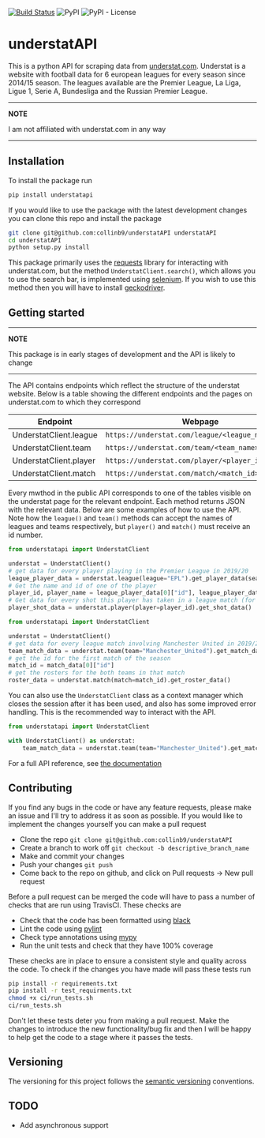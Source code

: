 [![Build Status](https://travis-ci.com/collinb9/understatAPI.svg?branch=master)](https://travis-ci.com/collinb9/understatAPI)
![PyPI](https://img.shields.io/pypi/v/understatapi)
![PyPI - License](https://img.shields.io/pypi/l/understatapi)

# understatAPI

This is a python API for scraping data from [understat.com](https://understat.com/). Understat is a website with football data for 6 european leagues for every season since 2014/15 season. The leagues available are the Premier League, La Liga, Ligue 1, Serie A, Bundesliga and the Russian Premier League.

---

**NOTE**

I am not affiliated with understat.com in any way

---

## Installation

To install the package run

```bash
pip install understatapi
```

If you would like to use the package with the latest development changes you can clone this repo and install the package

```bash
git clone git@github.com:collinb9/understatAPI understatAPI
cd understatAPI
python setup.py install
```

This package primarily uses the [requests](https://github.com/psf/requests) library for interacting with understat.com, but the method `UnderstatClient.search()`, which allows you to use the search bar, is implemented using [selenium](https://github.com/SeleniumHQ/selenium/tree/trunk/py).
If you wish to use this method then you will have to install [geckodriver](https://github.com/mozilla/geckodriver).

## Getting started

---

**NOTE**

This package is in early stages of development and the API is likely to change

---

The API contains endpoints which reflect the structure of the understat website. Below is a table showing the different endpoints and the pages on understat.com to which they correspond

| Endpoint               | Webpage                                           |
| ---------------------- | ------------------------------------------------- |
| UnderstatClient.league | `https://understat.com/league/<league_name>`      |
| UnderstatClient.team   | `https://understat.com/team/<team_name>/<season>` |
| UnderstatClient.player | `https://understat.com/player/<player_id>`        |
| UnderstatClient.match  | `https://understat.com/match/<match_id>`          |

Every mwthod in the public API corresponds to one of the tables visible on the understat page for the relevant endpoint.
Each method returns JSON with the relevant data. Below are some examples of how to use the API. Note how the `league()` and `team()` methods can accept the names of leagues and teams respectively, but `player()` and `match()` must receive an id number.

```python
from understatapi import UnderstatClient

understat = UnderstatClient()
# get data for every player playing in the Premier League in 2019/20
league_player_data = understat.league(league="EPL").get_player_data(season="2019")
# Get the name and id of one of the player
player_id, player_name = league_player_data[0]["id"], league_player_data[0]["player_name"]
# Get data for every shot this player has taken in a league match (for all seasons)
player_shot_data = understat.player(player=player_id).get_shot_data()
```

```python
from understatapi import UnderstatClient

understat = UnderstatClient()
# get data for every league match involving Manchester United in 2019/20
team_match_data = understat.team(team="Manchester_United").get_match_data(season="2019")
# get the id for the first match of the season
match_id = match_data[0]["id"]
# get the rosters for the both teams in that match
roster_data = understat.match(match=match_id).get_roster_data()
```

You can also use the `UnderstatClient` class as a context manager which closes the session after it has been used, and also has some improved error handling. This is the recommended way to interact with the API.

```python
from understatapi import UnderstatClient

with UnderstatClient() as understat:
    team_match_data = understat.team(team="Manchester_United").get_match_data()
```

For a full API reference, see [the documentation](https://collinb9.github.io/understatAPI/)

## Contributing

If you find any bugs in the code or have any feature requests, please make an issue and I'll try to address it as soon as possible. If you would like to implement the changes yourself you can make a pull request

- Clone the repo `git clone git@github.com:collinb9/understatAPI`
- Create a branch to work off `git checkout -b descriptive_branch_name`
- Make and commit your changes
- Push your changes `git push`
- Come back to the repo on github, and click on Pull requests -> New pull request

Before a pull request can be merged the code will have to pass a number of checks that are run using TravisCI. These checks are

- Check that the code has been formatted using [black](https://github.com/psf/black)
- Lint the code using [pylint](https://github.com/PyCQA/pylint)
- Check type annotations using [mypy](https://github.com/python/mypy)
- Run the unit tests and check that they have 100% coverage

These checks are in place to ensure a consistent style and quality across the code. To check if the changes you have made will pass these tests run

```bash
pip install -r requirements.txt
pip install -r test_requirments.txt
chmod +x ci/run_tests.sh
ci/run_tests.sh
```

Don't let these tests deter you from making a pull request. Make the changes to introduce the new functionality/bug fix and then I will be happy to help get the code to a stage where it passes the tests.

## Versioning

The versioning for this project follows the [semantic versioning](https://semver.org/) conventions.

## TODO

- Add asynchronous support
